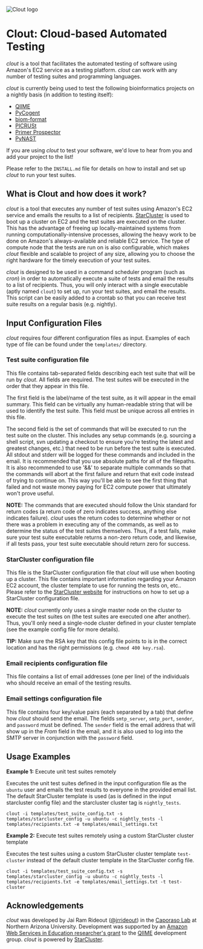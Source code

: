 ![Clout logo](https://raw.github.com/qiime/clout/master/resources/clout_logo.png "Clout: Cloud-based Automated Testing")

# Clout: Cloud-based Automated Testing

_clout_ is a tool that facilitates the automated testing of software using Amazon's EC2 service as a testing platform. _clout_ can work with any number of testing suites and programming languages.

_clout_ is currently being used to test the following bioinformatics projects on a nightly basis (in addition to testing itself):

* [QIIME](http://qiime.org/)
* [PyCogent](http://pycogent.org/)
* [biom-format](http://biom-format.org/)
* [PICRUSt](http://picrust.github.com/picrust/)
* [Primer Prospector](http://pprospector.sourceforge.net/)
* [PyNAST](http://qiime.org/pynast/)

If you are using _clout_ to test your software, we'd love to hear from you and add your project to the list!

Please refer to the ```INSTALL.md``` file for details on how to install and set up _clout_ to run your test suites.

## What is Clout and how does it work?

_clout_ is a tool that executes any number of test suites using Amazon's EC2 service and emails the results to a list of recipients. [StarCluster](http://star.mit.edu/cluster/) is used to boot up a cluster on EC2 and the test suites are executed on the cluster. This has the advantage of freeing up locally-maintained systems from running computationally-intensive processes, allowing the heavy work to be done on Amazon's always-available and reliable EC2 service. The type of compute node that the tests are run on is also configurable, which makes _clout_ flexible and scalable to project of any size, allowing you to choose the right hardware for the timely execution of your test suites.

_clout_ is designed to be used in a command scheduler program (such as _cron_) in order to automatically execute a suite of tests and email the results to a list of recipients. Thus, you will only interact with a single executable (aptly named ```clout```) to set up, run your test suites, and email the results. This script can be easily added to a crontab so that you can receive test suite results on a regular basis (e.g. nightly).

## Input Configuration Files

_clout_ requires four different configuration files as input. Examples of each
type of file can be found under the ```templates/``` directory.

### Test suite configuration file

This file contains tab-separated fields describing each test suite that will be run by _clout_. All fields are required. The test suites will be executed in the order that they appear in this file.

The first field is the label/name of the test suite, as it will appear in the email summary. This field can be virtually any human-readable string that will be used to identify the test suite. This field must be unique across all entries in this file.

The second field is the set of commands that will be executed to run the test suite on the cluster. This includes any setup commands (e.g. sourcing a shell script, svn updating a checkout to ensure you're testing the latest and greatest changes, etc.) that need to be run before the test suite is executed.  All stdout and stderr will be logged for these commands and included in the email. It is recommended that you use absolute paths for all of the filepaths.  It is also recommended to use '&&' to separate multiple commands so that the commands will abort at the first failure and return that exit code instead of trying to continue on. This way you'll be able to see the first thing that failed and not waste money paying for EC2 compute power that ultimately won't prove useful.

**NOTE:** The commands that are executed should follow the Unix standard for return codes (a return code of zero indicates success, anything else indicates failure). _clout_ uses the return codes to determine whether or not there was a problem in executing any of the commands, as well as to determine the status of the test suites themselves. Thus, if a test fails, make sure your test suite executable returns a non-zero return code, and likewise, if all tests pass, your test suite executable should return zero for success.

### StarCluster configuration file

This file is the StarCluster configuration file that _clout_ will use when booting up a cluster. This file contains important information regarding your Amazon EC2 account, the cluster template to use for running the tests on, etc.. Please refer to the [StarCluster website](http://web.mit.edu/star/cluster/) for instructions on how to set up a StarCluster configuration file.

**NOTE:** _clout_ currently only uses a single master node on the cluster to execute the test suites on (the test suites are executed one after another). Thus, you'll only need a single-node cluster defined in your cluster template (see the example config file for more details).

**TIP:** Make sure the RSA key that this config file points to is in the correct location and has the right permissions (e.g. ```chmod 400 key.rsa```).

### Email recipients configuration file

This file contains a list of email addresses (one per line) of the individuals who should receive an email of the testing results.

### Email settings configuration file

This file contains four key/value pairs (each separated by a tab) that define how _clout_ should send the email. The fields ```smtp_server```, ```smtp_port```, ```sender```, and ```password``` must be defined. The ```sender``` field is the email address that will show up in the _From_ field in the email, and it is also used to log into the SMTP server in conjunction with the ```password``` field.

## Usage Examples

**Example 1:** Execute unit test suites remotely

Executes the unit test suites defined in the input configuration file as the ```ubuntu``` user and emails the test results to everyone in the provided email list. The default StarCluster template is used (as is defined in the input starcluster config file) and the starcluster cluster tag is ```nightly_tests```.

    clout -i templates/test_suite_config.txt -s templates/starcluster_config -u ubuntu -c nightly_tests -l templates/recipients.txt -e templates/email_settings.txt

**Example 2:** Execute test suites remotely using a custom StarCluster cluster template

Executes the test suites using a custom StarCluster cluster template ```test-cluster``` instead of the default cluster template in the StarCluster config file.

    clout -i templates/test_suite_config.txt -s templates/starcluster_config -u ubuntu -c nightly_tests -l templates/recipients.txt -e templates/email_settings.txt -t test-cluster

## Acknowledgements

_clout_ was developed by Jai Ram Rideout ([@jrrideout](https://github.com/jrrideout)) in the [Caporaso Lab](http://www.caporaso.us) at Northern Arizona University. Development was supported by an [Amazon Web Services in Education researcher's grant](http://aws.amazon.com/education/) to the [QIIME](http://www.qiime.org) development group. _clout_ is powered by [StarCluster](http://star.mit.edu/cluster/).
